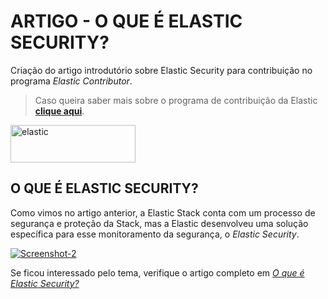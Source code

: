 # ARTIGO - O QUE É ELASTIC SECURITY?

Criação do artigo introdutório sobre Elastic Security para contribuição no programa *Elastic Contributor*.

> Caso queira saber mais sobre o programa de contribuição da Elastic [**clique aqui**](https://www.elastic.co/pt/community/contributor).

<a href="https://ibb.co/56cKBBj"><img src="https://i.ibb.co/XbJYSS5/elastic.png" alt="elastic" width="200" height="60" border="0"></a>

## O QUE É ELASTIC SECURITY?

Como vimos no artigo anterior, a Elastic Stack conta com um processo de segurança e proteção da Stack, mas a Elastic desenvolveu uma solução específica para esse monitoramento da segurança, o *Elastic Security*.

<a href="https://ibb.co/JskdXn0"><img src="https://i.ibb.co/3Chst1G/Screenshot-2.png" alt="Screenshot-2" border="0"></a>

Se ficou interessado pelo tema, verifique o artigo completo em [*O que é Elastic Security?*](https://medium.com/@rafael.mmedeiros/o-que-%C3%A9-elastic-security-overview-3569ec4502fe)

